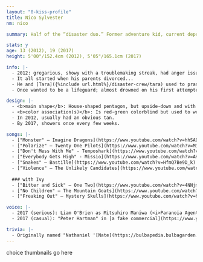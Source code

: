 ```yaml
---
layout: "0-kiss-profile"
title: Nico Sylvester
nm: nico

summary: Half of the “disaster duo.” Former adventure kid, current depressed shut-in.

stats: y
age: 13 (2012), 19 (2017)
height: 5'00"/152.4cm (2012), 5'05"/165.1cm (2017)

info: |-
  - 2012: gregarious, showy with a troublemaking streak, had anger issues.<br/>2017: pretty much #done with life, occasional jokester, still has anger issues.
  - It all started when his parents divorced...
  - He and [Tara]({%include url.html%}/disaster-crew/tara) used to prank call the scam lines and talk local delivery services into "updog"s. Nowadays he kills time by trying to get the kids in <i>Call of Duty</i> to stop screaming profanities—when he's not joining them, at least.
  - Once wanted to be a lifeguard; almost drowned on his first attempted rescue. Plays a mean "Wonderwall," and enjoys karaoke night at the local bar.

design: |-
  - <b>main shape</b>: House-shaped pentagon, but upside-down and with the tip cut off.
  - <b>color association(s)</b>: Is red-green colorblind but used to wear those colors a lot.
  - In 2012, usually had an obvious tan.
  - By 2017, showers once every few weeks.

songs: |-
  - ["Monster" – Imagine Dragons](https://www.youtube.com/watch?v=hhSA9H9Iaqw)
  - ["Polarize" – Twenty One Pilots](https://www.youtube.com/watch?v=MiPBQJq49xk)
  - ["Don't Mess With Me" - Temposhark](https://www.youtube.com/watch?v=uZOP_rP7aNg) (2012)
  - ["Everybody Gets High" - Missio](https://www.youtube.com/watch?v=AHukwv_VX9A) (2013+)
  - ["Snakes" – Bastille](https://www.youtube.com/watch?v=HfmQ7Be9D_k) (2017)
  - ["Violence" – The Unlikely Candidates](https://www.youtube.com/watch?v=Ax3zbFs8qMU) (2017)
  
  ### with Ivy
  - ["Bitter and Sick" – One Two](https://www.youtube.com/watch?v=4NNjm_O_gJk)
  - ["No Children" – The Mountain Goats](https://www.youtube.com/watch?v=fqGKZ3fzN1M)
  - ["Freaking Out" – Mystery Skulls](https://www.youtube.com/watch?v=h6hcmWtkkHQ)

voice: |-
  - 2017 (serious): Liam O'Brien as Mitsuhiro Maniwa (<i>Paranoia Agent</i> dub) or Kenzo Tenma (<i>Monster</i> dub)
  - 2017 (casual): "Peter Hartman" in [a fake commercial](https://www.youtube.com/watch?v=qr0P587Skoo) (<i>The Onion</i>)

trivia: |-
  - Originally named "Nathaniel '[Nate](https://bulbapedia.bulbagarden.net/wiki/Nate)' Pine(s)"; don't think I ever figured out whether the surname had an 's' at the end or not. The name still "fits" (entirely for sound, paying zero attention to meaning), but it got changed when Nico stopped being a pokémon person.
---
```

choice thumbnails go here